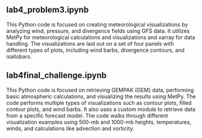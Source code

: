 ## lab4_problem3.ipynb
This Python code is focused on creating meteorological visualizations by analyzing wind, pressure, and divergence fields using GFS data. It utilizes MetPy for meteorological calculations and visualizations and xarray for data handling. The visualizations are laid out on a set of four panels with different types of plots, including wind barbs, divergence contours, and isallobars.

## lab4final_challenge.ipynb
This Python code is focused on retrieving GEMPAK (GEM) data, performing basic atmospheric calculations, and visualizing the results using MetPy. The code performs multiple types of visualizations such as contour plots, filled contour plots, and wind barbs. It also uses a custom module to retrieve data from a specific forecast model. The code walks through different visualization examples using 500-mb and 1000-mb heights, temperatures, winds, and calculations like advection and vorticity.

